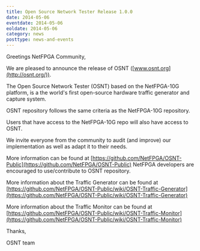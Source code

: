 ```yaml
---
title: Open Source Network Tester Release 1.0.0
date: 2014-05-06
eventdate: 2014-05-06
eoldate: 2014-05-06
category: news
posttype: news-and-events
---
```


Greetings NetFPGA Community,

We are pleased to announce the release of OSNT ([www.osnt.org](http://osnt.org/)).

The Open Source Network Tester (OSNT) based on the NetFPGA-10G platform, is a the world's first open-source hardware traffic generator and capture system.

OSNT repository follows the same criteria as the NetFPGA-10G repository.

Users that have access to the NetFPGA-10G repo will also have access to OSNT.

We invite everyone from the community to audit (and improve) our implementation as well as adapt it to their needs.

More information can be found at [https://github.com/NetFPGA/OSNT-Public](https://github.com/NetFPGA/OSNT-Public) NetFPGA developers are encouraged to use/contribute to OSNT repository.

More information about the Traffic Generator can be found at [https://github.com/NetFPGA/OSNT-Public/wiki/OSNT-Traffic-Generator](https://github.com/NetFPGA/OSNT-Public/wiki/OSNT-Traffic-Generator)

More information about the Traffic Monitor can be found at [https://github.com/NetFPGA/OSNT-Public/wiki/OSNT-Traffic-Monitor](https://github.com/NetFPGA/OSNT-Public/wiki/OSNT-Traffic-Monitor)

Thanks,

OSNT team
